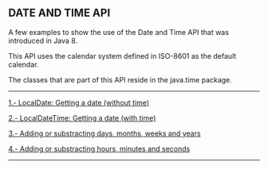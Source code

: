 DATE AND TIME API
------------------------------------------------------------------------------------------------------------------------------------------

A few examples to show the use of the Date and Time API that was introduced in Java 8.

This API uses the calendar system defined in ISO-8601 as the default calendar.

The classes that are part of this API reside in the java.time package.

------------------------------------------------------------------------------------------------------------------------------------------

[1.- LocalDate: Getting a date (without time)](./1.md)

[2.- LocalDateTime: Getting a date (with time)](./2.md) 

[3.- Adding or substracting days, months, weeks and years](./3.md) 

[4.- Adding or substracting hours, minutes and seconds](./3.md) 

------------------------------------------------------------------------------------------------------------------------------------------